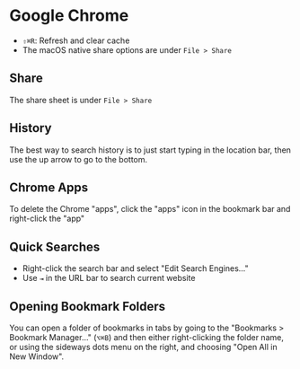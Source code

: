 # Google Chrome

- `⇧⌘R`: Refresh and clear cache
- The macOS native share options are under `File > Share`

## Share

The share sheet is under `File > Share`

## History

The best way to search history is to just start typing in the location bar, then use the up arrow to go to the bottom.

## Chrome Apps

To delete the Chrome "apps", click the "apps" icon in the bookmark bar and right-click the "app"

## Quick Searches

- Right-click the search bar and select "Edit Search Engines..."
- Use `⇥` in the URL bar to search current website

## Opening Bookmark Folders

You can open a folder of bookmarks in tabs by going to the "Bookmarks > Bookmark Manager…" (`⌥⌘B`) and then either right-clicking the folder name, or using the sideways dots menu on the right, and choosing "Open All in New Window".
